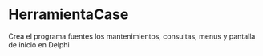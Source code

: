 # HerramientaCase
Crea el programa fuentes los mantenimientos, consultas, menus y pantalla de inicio en Delphi
